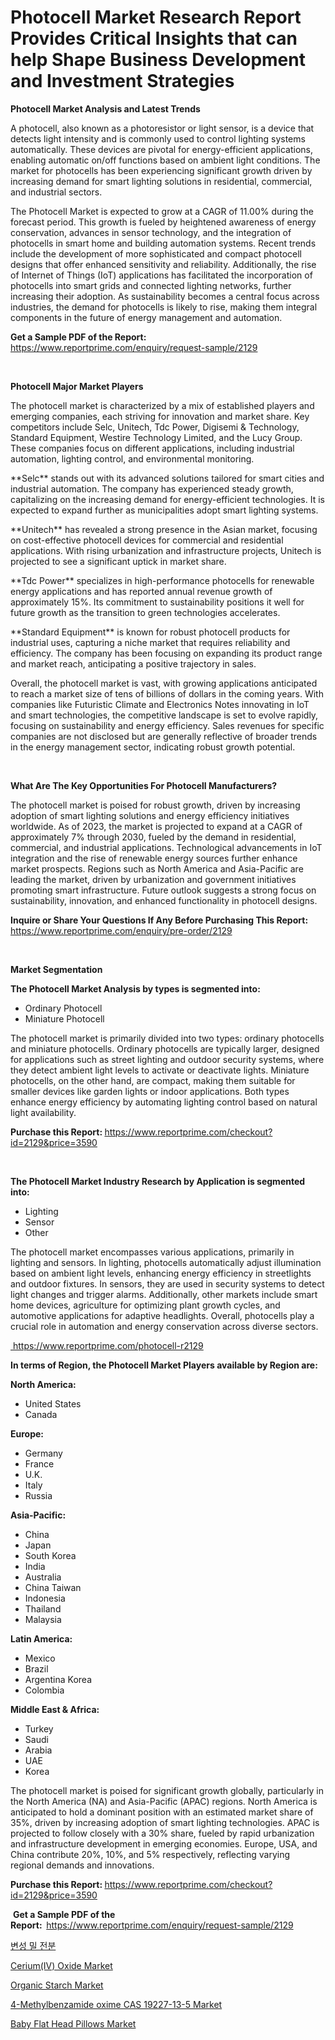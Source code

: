 <p><h1>Photocell Market Research Report Provides Critical Insights that can help Shape Business Development and Investment Strategies</h1></p><p><strong>Photocell Market Analysis and Latest Trends</strong></p>
<p><p>A photocell, also known as a photoresistor or light sensor, is a device that detects light intensity and is commonly used to control lighting systems automatically. These devices are pivotal for energy-efficient applications, enabling automatic on/off functions based on ambient light conditions. The market for photocells has been experiencing significant growth driven by increasing demand for smart lighting solutions in residential, commercial, and industrial sectors.</p><p>The Photocell Market is expected to grow at a CAGR of 11.00% during the forecast period. This growth is fueled by heightened awareness of energy conservation, advances in sensor technology, and the integration of photocells in smart home and building automation systems. Recent trends include the development of more sophisticated and compact photocell designs that offer enhanced sensitivity and reliability. Additionally, the rise of Internet of Things (IoT) applications has facilitated the incorporation of photocells into smart grids and connected lighting networks, further increasing their adoption. As sustainability becomes a central focus across industries, the demand for photocells is likely to rise, making them integral components in the future of energy management and automation.</p></p>
<p><strong>Get a Sample PDF of the Report:&nbsp;</strong> <a href="https://www.reportprime.com/enquiry/request-sample/2129">https://www.reportprime.com/enquiry/request-sample/2129</a></p>
<p>&nbsp;</p>
<p><strong>Photocell Major Market Players</strong></p>
<p><p>The photocell market is characterized by a mix of established players and emerging companies, each striving for innovation and market share. Key competitors include Selc, Unitech, Tdc Power, Digisemi & Technology, Standard Equipment, Westire Technology Limited, and the Lucy Group. These companies focus on different applications, including industrial automation, lighting control, and environmental monitoring.</p><p>**Selc** stands out with its advanced solutions tailored for smart cities and industrial automation. The company has experienced steady growth, capitalizing on the increasing demand for energy-efficient technologies. It is expected to expand further as municipalities adopt smart lighting systems.</p><p>**Unitech** has revealed a strong presence in the Asian market, focusing on cost-effective photocell devices for commercial and residential applications. With rising urbanization and infrastructure projects, Unitech is projected to see a significant uptick in market share.</p><p>**Tdc Power** specializes in high-performance photocells for renewable energy applications and has reported annual revenue growth of approximately 15%. Its commitment to sustainability positions it well for future growth as the transition to green technologies accelerates.</p><p>**Standard Equipment** is known for robust photocell products for industrial uses, capturing a niche market that requires reliability and efficiency. The company has been focusing on expanding its product range and market reach, anticipating a positive trajectory in sales.</p><p>Overall, the photocell market is vast, with growing applications anticipated to reach a market size of tens of billions of dollars in the coming years. With companies like Futuristic Climate and Electronics Notes innovating in IoT and smart technologies, the competitive landscape is set to evolve rapidly, focusing on sustainability and energy efficiency. Sales revenues for specific companies are not disclosed but are generally reflective of broader trends in the energy management sector, indicating robust growth potential.</p></p>
<p>&nbsp;</p>
<p><strong>What Are The Key Opportunities For Photocell Manufacturers?</strong></p>
<p><p>The photocell market is poised for robust growth, driven by increasing adoption of smart lighting solutions and energy efficiency initiatives worldwide. As of 2023, the market is projected to expand at a CAGR of approximately 7% through 2030, fueled by the demand in residential, commercial, and industrial applications. Technological advancements in IoT integration and the rise of renewable energy sources further enhance market prospects. Regions such as North America and Asia-Pacific are leading the market, driven by urbanization and government initiatives promoting smart infrastructure. Future outlook suggests a strong focus on sustainability, innovation, and enhanced functionality in photocell designs.</p></p>
<p><strong>Inquire or Share Your Questions If Any Before Purchasing This Report:</strong> <a href="https://www.reportprime.com/enquiry/pre-order/2129">https://www.reportprime.com/enquiry/pre-order/2129</a></p>
<p>&nbsp;</p>
<p><strong>Market Segmentation</strong></p>
<p><strong>The Photocell Market Analysis by types is segmented into:</strong></p>
<p><ul><li>Ordinary Photocell</li><li>Miniature Photocell</li></ul></p>
<p><p>The photocell market is primarily divided into two types: ordinary photocells and miniature photocells. Ordinary photocells are typically larger, designed for applications such as street lighting and outdoor security systems, where they detect ambient light levels to activate or deactivate lights. Miniature photocells, on the other hand, are compact, making them suitable for smaller devices like garden lights or indoor applications. Both types enhance energy efficiency by automating lighting control based on natural light availability.</p></p>
<p><strong>Purchase this Report:&nbsp;</strong><a href="https://www.reportprime.com/checkout?id=2129&price=3590">https://www.reportprime.com/checkout?id=2129&price=3590</a></p>
<p>&nbsp;</p>
<p><strong>The Photocell Market Industry Research by Application is segmented into:</strong></p>
<p><ul><li>Lighting</li><li>Sensor</li><li>Other</li></ul></p>
<p><p>The photocell market encompasses various applications, primarily in lighting and sensors. In lighting, photocells automatically adjust illumination based on ambient light levels, enhancing energy efficiency in streetlights and outdoor fixtures. In sensors, they are used in security systems to detect light changes and trigger alarms. Additionally, other markets include smart home devices, agriculture for optimizing plant growth cycles, and automotive applications for adaptive headlights. Overall, photocells play a crucial role in automation and energy conservation across diverse sectors.</p></p>
<p><a href="https://www.reportprime.com/photocell-r2129">&nbsp;https://www.reportprime.com/photocell-r2129</a></p>
<p><strong>In terms of Region, the Photocell Market Players available by Region are:</strong></p>
<p>
    <p> <strong> North America: </strong>
        <ul>
            <li>United States</li>
            <li>Canada</li>
        </ul>
        </p> 
    <p> <strong> Europe: </strong>
        <ul>
            <li>Germany</li>
            <li>France</li>
            <li>U.K.</li>
            <li>Italy</li>
            <li>Russia</li>
        </ul>
        </p> 
    <p> <strong> Asia-Pacific: </strong>
        <ul>
            <li>China</li>
            <li>Japan</li>
            <li>South Korea</li>
            <li>India</li>
            <li>Australia</li>
            <li>China Taiwan</li>
            <li>Indonesia</li>
            <li>Thailand</li>
            <li>Malaysia</li>
        </ul>
        </p> 
    <p> <strong> Latin America: </strong>
        <ul>
            <li>Mexico</li>
            <li>Brazil</li>
            <li>Argentina Korea</li>
            <li>Colombia</li>
        </ul>
        </p> 
    <p> <strong> Middle East & Africa: </strong>
        <ul>
            <li>Turkey</li>
            <li>Saudi</li>
            <li>Arabia</li>
            <li>UAE</li>
            <li>Korea</li>
        </ul>
    </p>
    </p>
<p><p>The photocell market is poised for significant growth globally, particularly in the North America (NA) and Asia-Pacific (APAC) regions. North America is anticipated to hold a dominant position with an estimated market share of 35%, driven by increasing adoption of smart lighting technologies. APAC is projected to follow closely with a 30% share, fueled by rapid urbanization and infrastructure development in emerging economies. Europe, USA, and China contribute 20%, 10%, and 5% respectively, reflecting varying regional demands and innovations.</p></p>
<p><strong>Purchase this Report: </strong><a href="https://www.reportprime.com/checkout?id=2129&price=3590">https://www.reportprime.com/checkout?id=2129&price=3590</a></p>
<p>&nbsp;<strong>Get a Sample PDF of the Report:&nbsp;&nbsp;</strong><a href="https://www.reportprime.com/enquiry/request-sample/2129">https://www.reportprime.com/enquiry/request-sample/2129</a></p>
<p><strong></strong></p>
<p><p><a href="https://medium.com/@darianswift1922_33282/modified-wheat-starch%EC%97%90-%ED%88%AC%EC%9E%90%ED%95%B4%EC%95%BC-%ED%95%98%EB%8A%94-%EC%9D%B4%EC%9C%A0%EB%8A%94-%EB%AC%B4%EC%97%87%EC%9D%B8%EA%B0%80%EC%9A%94-%EC%8B%9C%EC%9E%A5-%EB%8F%99%ED%96%A5-%EC%A3%BC%EC%9A%94-%EC%8B%9C%EC%9E%A5-%EC%A0%9C%ED%92%88-%EB%B0%8F-%EC%A7%80%EC%97%AD-%EC%84%B1%EC%9E%A5-2024-2031-d19682710244">변성 밀 전분</a></p><p><a href="https://medium.com/@joeyojholms59/global-cerium-iv-oxide-market-sector-types-applications-market-player-strategies-regional-7dcae3244716">Cerium(IV) Oxide Market</a></p><p><a href="https://www.linkedin.com/pulse/organic-starch-market-size-type-potatowheatcornothers-product-qyxaf?trackingId=G1QXGIjdTGSvh7rKkkkZDg%3D%3D">Organic Starch Market</a></p><p><a href="https://issuu.com/reportprime-2/docs/4-methylbenzamide-oxime-cas-19227-1_b849c5c4fb2f5b">4-Methylbenzamide oxime CAS 19227-13-5 Market</a></p><p><a href="https://issuu.com/reportprime-2/docs/baby-flat-head-pillows-market-size-_68c4f0b81679e0">Baby Flat Head Pillows Market</a></p></p>
